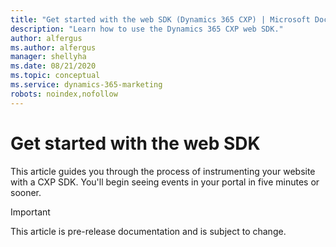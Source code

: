 ```yaml
---
title: "Get started with the web SDK (Dynamics 365 CXP) | Microsoft Docs"
description: "Learn how to use the Dynamics 365 CXP web SDK."
author: alfergus
ms.author: alfergus
manager: shellyha
ms.date: 08/21/2020
ms.topic: conceptual
ms.service: dynamics-365-marketing
robots: noindex,nofollow
---
```


# Get started with the web SDK

This article guides you through the process of instrumenting your website with a CXP SDK. You'll begin seeing events in your portal in five minutes or sooner.

> [!IMPORTANT]
> This article is pre-release documentation and is subject to change.